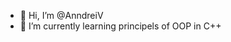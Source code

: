 - 👋 Hi, I’m @AnndreiV
- 🌱 I’m currently learning principels of OOP in C++


<!---
AnndreiV/AnndreiV is a ✨ special ✨ repository because its `README.md` (this file) appears on your GitHub profile.
You can click the Preview link to take a look at your changes.
--->

